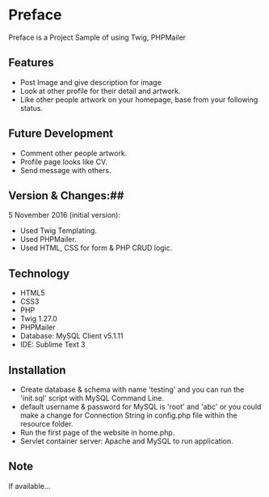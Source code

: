 # Preface #
Preface is a Project Sample of using Twig, PHPMailer 

<!-- ![alt text](ss1.jpg "Application Preview 1") -->
## Features ##
- Post Image and give description for image 
- Look at other profile for their detail and artwork.
- Like other people artwork on your homepage, base from your following status.

## Future Development ##
- Comment other people artwork.
- Profile page looks like CV.
- Send message with others.

## Version & Changes:##
5 November 2016 (initial version):

- Used Twig Templating.
- Used PHPMailer.
- Used HTML, CSS for form & PHP CRUD logic.

## Technology ##
- HTML5
- CSS3
- PHP
- Twig 1.27.0
- PHPMailer
- Database: MySQL Client v5.1.11
- IDE: Sublime Text 3

## Installation ##
- Create database & schema with name 'testing' and you can run the 'init.sql' script with MySQL Command Line.
- default username & password for MySQL is 'root' and 'abc' or you could make a change for Connection String in config.php file within the resource folder.
- Run the first page of the website in home.php.
- Servlet container server: Apache and MySQL to run application.

## Note ##
If available...